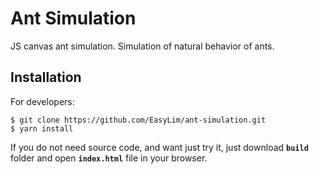 # Ant Simulation
JS canvas ant simulation. Simulation of natural behavior of ants.

## Installation
For developers:
```
$ git clone https://github.com/EasyLim/ant-simulation.git
$ yarn install
```

If you do not need source code, and want just try it, just download <b>```build```</b> folder and open <b>```index.html```</b> file in your browser. 

